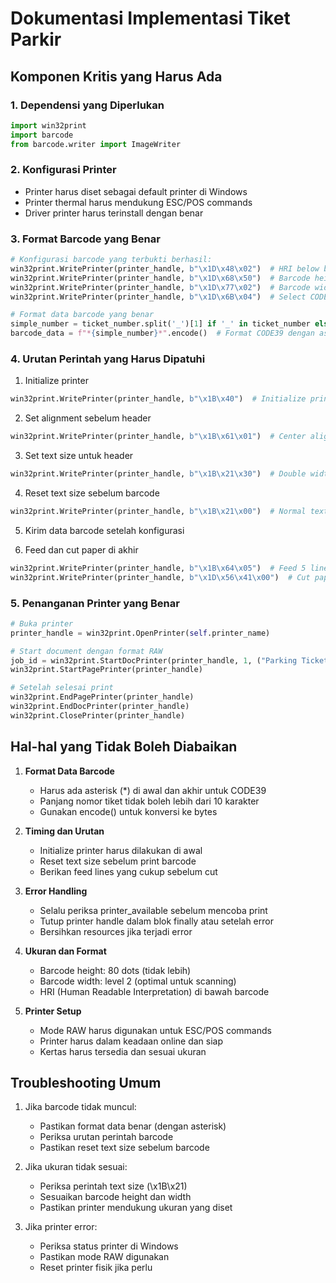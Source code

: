 # Dokumentasi Implementasi Tiket Parkir

## Komponen Kritis yang Harus Ada

### 1. Dependensi yang Diperlukan
```python
import win32print
import barcode
from barcode.writer import ImageWriter
```

### 2. Konfigurasi Printer
- Printer harus diset sebagai default printer di Windows
- Printer thermal harus mendukung ESC/POS commands
- Driver printer harus terinstall dengan benar

### 3. Format Barcode yang Benar
```python
# Konfigurasi barcode yang terbukti berhasil:
win32print.WritePrinter(printer_handle, b"\x1D\x48\x02")  # HRI below barcode
win32print.WritePrinter(printer_handle, b"\x1D\x68\x50")  # Barcode height = 80 dots
win32print.WritePrinter(printer_handle, b"\x1D\x77\x02")  # Barcode width = 2
win32print.WritePrinter(printer_handle, b"\x1D\x6B\x04")  # Select CODE39

# Format data barcode yang benar
simple_number = ticket_number.split('_')[1] if '_' in ticket_number else ticket_number[-10:]
barcode_data = f"*{simple_number}*".encode()  # Format CODE39 dengan asterisk
```

### 4. Urutan Perintah yang Harus Dipatuhi
1. Initialize printer
```python
win32print.WritePrinter(printer_handle, b"\x1B\x40")  # Initialize printer
```

2. Set alignment sebelum header
```python
win32print.WritePrinter(printer_handle, b"\x1B\x61\x01")  # Center alignment
```

3. Set text size untuk header
```python
win32print.WritePrinter(printer_handle, b"\x1B\x21\x30")  # Double width/height
```

4. Reset text size sebelum barcode
```python
win32print.WritePrinter(printer_handle, b"\x1B\x21\x00")  # Normal text
```

5. Kirim data barcode setelah konfigurasi

6. Feed dan cut paper di akhir
```python
win32print.WritePrinter(printer_handle, b"\x1B\x64\x05")  # Feed 5 lines
win32print.WritePrinter(printer_handle, b"\x1D\x56\x41\x00")  # Cut paper
```

### 5. Penanganan Printer yang Benar
```python
# Buka printer
printer_handle = win32print.OpenPrinter(self.printer_name)

# Start document dengan format RAW
job_id = win32print.StartDocPrinter(printer_handle, 1, ("Parking Ticket", None, "RAW"))
win32print.StartPagePrinter(printer_handle)

# Setelah selesai print
win32print.EndPagePrinter(printer_handle)
win32print.EndDocPrinter(printer_handle)
win32print.ClosePrinter(printer_handle)
```

## Hal-hal yang Tidak Boleh Diabaikan

1. **Format Data Barcode**
   - Harus ada asterisk (*) di awal dan akhir untuk CODE39
   - Panjang nomor tiket tidak boleh lebih dari 10 karakter
   - Gunakan encode() untuk konversi ke bytes

2. **Timing dan Urutan**
   - Initialize printer harus dilakukan di awal
   - Reset text size sebelum print barcode
   - Berikan feed lines yang cukup sebelum cut

3. **Error Handling**
   - Selalu periksa printer_available sebelum mencoba print
   - Tutup printer handle dalam blok finally atau setelah error
   - Bersihkan resources jika terjadi error

4. **Ukuran dan Format**
   - Barcode height: 80 dots (tidak lebih)
   - Barcode width: level 2 (optimal untuk scanning)
   - HRI (Human Readable Interpretation) di bawah barcode

5. **Printer Setup**
   - Mode RAW harus digunakan untuk ESC/POS commands
   - Printer harus dalam keadaan online dan siap
   - Kertas harus tersedia dan sesuai ukuran

## Troubleshooting Umum

1. Jika barcode tidak muncul:
   - Pastikan format data benar (dengan asterisk)
   - Periksa urutan perintah barcode
   - Pastikan reset text size sebelum barcode

2. Jika ukuran tidak sesuai:
   - Periksa perintah text size (\x1B\x21)
   - Sesuaikan barcode height dan width
   - Pastikan printer mendukung ukuran yang diset

3. Jika printer error:
   - Periksa status printer di Windows
   - Pastikan mode RAW digunakan
   - Reset printer fisik jika perlu
